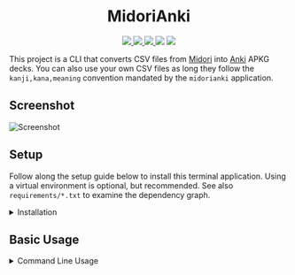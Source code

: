 <h1 align="center">MidoriAnki</h1>

<p align="center">
    <a href="https://github.com/StefanGreve/midorianki/actions/workflows/python-app.yml" title="Continuous Integration" target="_blank">
        <img src="https://github.com/StefanGreve/midorianki/actions/workflows/python-app.yml/badge.svg">
    </a>
    <a href="https://github.com/StefanGreve/midorianki/actions/workflows/codeql-analysis.yml" title="Code QL Analysis" target="_blank">
        <img src="https://github.com/StefanGreve/midorianki/actions/workflows/codeql-analysis.yml/badge.svg">
    </a>
    <a href="https://github.com/StefanGreve/midorianki" title="Release Version">
        <img src="https://img.shields.io/badge/Release-3.0.0%20-blue">
    </a>
    <a title="Supported Python Versions">
        <img src="https://img.shields.io/badge/Python-3.11%20-blue">
    </a>
    <a href="https://www.gnu.org/licenses/gpl-3.0.en.html" title="License Information" target="_blank" rel="noopener noreferrer">
        <img src="https://img.shields.io/badge/License-GPLv3-blue.svg">
    </a>
</p>

This project is a CLI that converts CSV files from
[Midori](https://apps.apple.com/us/app/midori-japanese-dictionary/id385231773)
into [Anki](https://apps.ankiweb.net/) APKG decks. You can also use your own CSV
files as long they follow the `kanji,kana,meaning` convention mandated by the
`midorianki` application.

## Screenshot

![Screenshot](https://raw.githubusercontent.com/StefanGreve/midorianki/abb402bd031616eb0051dc7f1199d18aa6f2e89b/samples/screenshot.png)

## Setup

Follow along the setup guide below to install this terminal application. Using a
virtual environment is optional, but recommended. See also `requirements/*.txt`
to examine the dependency graph.

<details>
<summary>Installation</summary>

[`pipx`](https://pypa.github.io/pipx/) is the recommended way to install
Python applications in an isolated environment:

```bash
pipx install git+https://github.com/StefanGreve/midorianki.git
```

Fire up a debug build in `./venv`:

```bash
git clone https://github.com/StefanGreve/midorianki.git
cd midorianki/
python -m venv venv/
source venv/bin/activate
pip install -r requirements/development.txt
pip install -e .
```

</details>

## Basic Usage

<details>
<summary>Command Line Usage</summary>

Get help:

```cli
midorianki --help
```

Create a new Anki deck:

```cli
midorianki convert --file <csv> [--name <string>|--dest <path>]
```

The deck name defaults to `csv`'s file stem if `--name` is not specified.
The default target directory is always the current working directory.

### Example

```bash
curl https://gist.githubusercontent.com/StefanGreve/5d8d3111eb4e29bbce691f6ef2ebb656/raw/4a8b081086fa4174b64c6f86be33fb07fa36590f/kaze-no-uta-wo-kike.csv --output test.csv
# creates a deck_title.apkg file in the home directory
midorianki convert --file ./test.csv --name "deck_title" --dest $HOME
```

</details>
